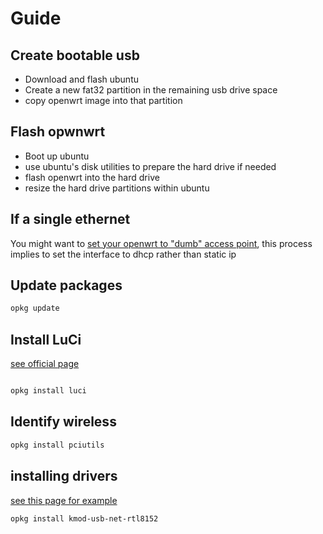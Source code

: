# Guide

## Create bootable usb

- Download and flash ubuntu
- Create a new fat32 partition in the remaining usb drive space
- copy openwrt image into that partition

## Flash opwnwrt

- Boot up ubuntu
- use ubuntu's disk utilities to prepare the hard drive if needed
- flash openwrt into the hard drive
- resize the hard drive partitions within ubuntu

## If a single ethernet

You might want to
[set your openwrt to "dumb" access point](https://openwrt.org/docs/guide-user/network/wifi/dumbap),
this process implies to set the interface to dhcp rather than static ip

## Update packages

```bash
opkg update
```

## Install LuCi

[see official page](https://openwrt.org/docs/guide-user/luci/luci.essentials#basic_installation)

```bash

opkg install luci

```

## Identify wireless 

```bash
opkg install pciutils
```

## installing drivers

[see this page for example](https://openwrt.org/docs/guide-user/storage/usb-installing)

```bash
opkg install kmod-usb-net-rtl8152
```